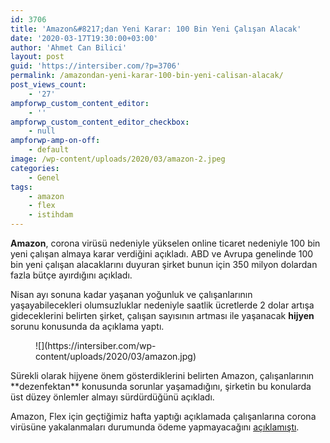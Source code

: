 ```yaml
---
id: 3706
title: 'Amazon&#8217;dan Yeni Karar: 100 Bin Yeni Çalışan Alacak'
date: '2020-03-17T19:30:00+03:00'
author: 'Ahmet Can Bilici'
layout: post
guid: 'https://intersiber.com/?p=3706'
permalink: /amazondan-yeni-karar-100-bin-yeni-calisan-alacak/
post_views_count:
    - '27'
ampforwp_custom_content_editor:
    - ''
ampforwp_custom_content_editor_checkbox:
    - null
ampforwp-amp-on-off:
    - default
image: /wp-content/uploads/2020/03/amazon-2.jpeg
categories:
    - Genel
tags:
    - amazon
    - flex
    - istihdam
---
```


**Amazon**, corona virüsü nedeniyle yükselen online ticaret nedeniyle 100 bin yeni çalışan almaya karar verdiğini açıkladı. ABD ve Avrupa genelinde 100 bin yeni çalışan alacaklarını duyuran şirket bunun için 350 milyon dolardan fazla bütçe ayırdığını açıkladı.

Nisan ayı sonuna kadar yaşanan yoğunluk ve çalışanlarının yaşayabilecekleri olumsuzluklar nedeniyle saatlik ücretlerde 2 dolar artışa gideceklerini belirten şirket, çalışan sayısının artması ile yaşanacak **hijyen** sorunu konusunda da açıklama yaptı.

<figure class="wp-block-image size-full">![](https://intersiber.com/wp-content/uploads/2020/03/amazon.jpg)</figure>Sürekli olarak hijyene önem gösterdiklerini belirten Amazon, çalışanlarının **dezenfektan** konusunda sorunlar yaşamadığını, şirketin bu konularda üst düzey önlemler almayı sürdürdüğünü açıkladı.

Amazon, Flex için geçtiğimiz hafta yaptığı açıklamada çalışanlarına corona virüsüne yakalanmaları durumunda ödeme yapmayacağını [açıklamıştı](https://intersiber.com/amazon-koronaviruslu-flex-calisanlarina-maas-odemeyecek/).